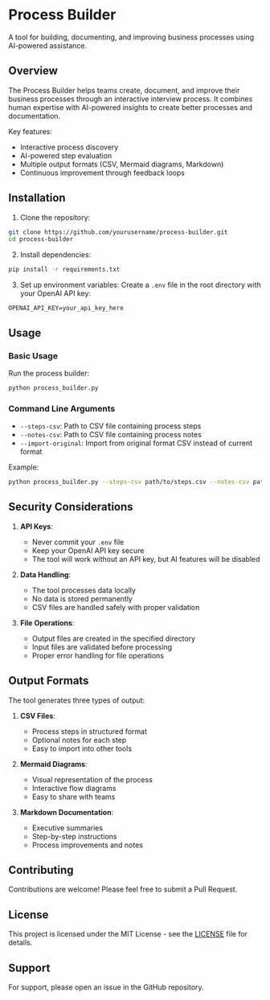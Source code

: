 # Process Builder

A tool for building, documenting, and improving business processes using AI-powered assistance.

## Overview

The Process Builder helps teams create, document, and improve their business processes through an interactive interview process. It combines human expertise with AI-powered insights to create better processes and documentation.

Key features:
- Interactive process discovery
- AI-powered step evaluation
- Multiple output formats (CSV, Mermaid diagrams, Markdown)
- Continuous improvement through feedback loops

## Installation

1. Clone the repository:
```bash
git clone https://github.com/yourusername/process-builder.git
cd process-builder
```

2. Install dependencies:
```bash
pip install -r requirements.txt
```

3. Set up environment variables:
Create a `.env` file in the root directory with your OpenAI API key:
```
OPENAI_API_KEY=your_api_key_here
```

## Usage

### Basic Usage

Run the process builder:
```bash
python process_builder.py
```

### Command Line Arguments

- `--steps-csv`: Path to CSV file containing process steps
- `--notes-csv`: Path to CSV file containing process notes
- `--import-original`: Import from original format CSV instead of current format

Example:
```bash
python process_builder.py --steps-csv path/to/steps.csv --notes-csv path/to/notes.csv
```

## Security Considerations

1. **API Keys**: 
   - Never commit your `.env` file
   - Keep your OpenAI API key secure
   - The tool will work without an API key, but AI features will be disabled

2. **Data Handling**:
   - The tool processes data locally
   - No data is stored permanently
   - CSV files are handled safely with proper validation

3. **File Operations**:
   - Output files are created in the specified directory
   - Input files are validated before processing
   - Proper error handling for file operations

## Output Formats

The tool generates three types of output:

1. **CSV Files**:
   - Process steps in structured format
   - Optional notes for each step
   - Easy to import into other tools

2. **Mermaid Diagrams**:
   - Visual representation of the process
   - Interactive flow diagrams
   - Easy to share with teams

3. **Markdown Documentation**:
   - Executive summaries
   - Step-by-step instructions
   - Process improvements and notes

## Contributing

Contributions are welcome! Please feel free to submit a Pull Request.

## License

This project is licensed under the MIT License - see the [LICENSE](LICENSE) file for details.

## Support

For support, please open an issue in the GitHub repository. 